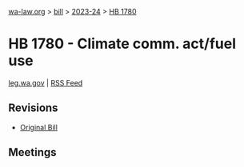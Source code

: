 [wa-law.org](/) > [bill](/bill/) > [2023-24](/bill/2023-24/) > [HB 1780](/bill/2023-24/hb/1780/)

# HB 1780 - Climate comm. act/fuel use
[leg.wa.gov](https://app.leg.wa.gov/billsummary?BillNumber=1780&Year=2023&Initiative=false) | [RSS Feed](./rss.xml)

## Revisions
* [Original Bill](1/)

## Meetings